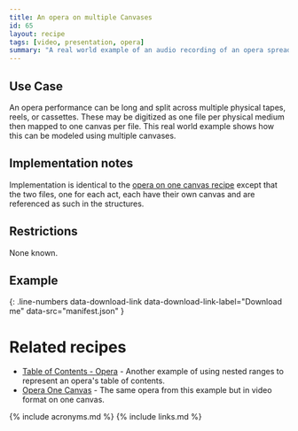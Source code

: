 ```yaml
---
title: An opera on multiple Canvases
id: 65
layout: recipe
tags: [video, presentation, opera]
summary: "A real world example of an audio recording of an opera spread across multiple canvases."
---
```



## Use Case

An opera performance can be long and split across multiple physical tapes, reels, or cassettes.  These may be digitized as one file per physical medium then mapped to one canvas per file.  This real world example shows how this can be modeled using multiple canvases.

## Implementation notes

Implementation is identical to the [opera on one canvas recipe](../0064-opera-one-canvas/index.md) except that the two files, one for each act, each have their own canvas and are referenced as such in the structures.

## Restrictions

None known.

## Example

{: .line-numbers data-download-link data-download-link-label="Download me" data-src="manifest.json" }

# Related recipes

* [Table of Contents - Opera](../0026-toc-opera/index.md) - Another example of using nested ranges to represent an opera's table of contents.
* [Opera One Canvas](../0064-opera-one-canvas/index.md) - The same opera from this example but in video format on one canvas.

{% include acronyms.md %}
{% include links.md %}